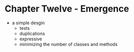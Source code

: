 <!-- bg=white fg=black -->
# Chapter Twelve - Emergence

- a simple desgin
  - tests
  - duplications
  - expressive
  - minimizing the number of classes and methods
